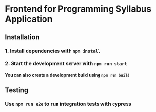 # Frontend for Programming Syllabus Application

## Installation

### 1. Install dependencies with `npm install`

### 2. Start the development server with `npm run start`

#### You can also create a development build using `npm run build`

## Testing

### Use `npm run e2e` to run integration tests with cypress

